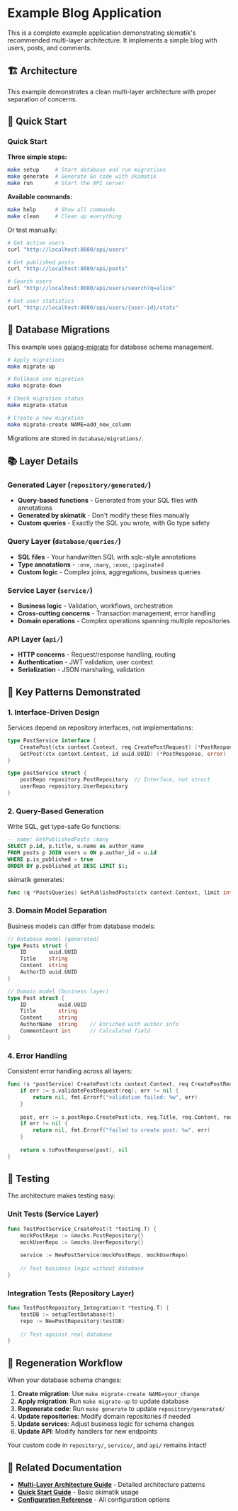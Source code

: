 # Example Blog Application

This is a complete example application demonstrating skimatik's recommended multi-layer architecture. It implements a simple blog with users, posts, and comments.

## 🏗️ Architecture

This example demonstrates a clean multi-layer architecture with proper separation of concerns.

## 🚀 Quick Start

### Quick Start

**Three simple steps:**
```bash
make setup     # Start database and run migrations
make generate  # Generate Go code with skimatik  
make run       # Start the API server
```

**Available commands:**
```bash
make help      # Show all commands
make clean     # Clean up everything
```

Or test manually:
```bash
# Get active users
curl "http://localhost:8080/api/users"

# Get published posts
curl "http://localhost:8080/api/posts"

# Search users
curl "http://localhost:8080/api/users/search?q=alice"

# Get user statistics
curl "http://localhost:8080/api/users/{user-id}/stats"
```

## 📝 Database Migrations

This example uses [golang-migrate](https://github.com/golang-migrate/migrate) for database schema management.

```bash
# Apply migrations
make migrate-up

# Rollback one migration
make migrate-down

# Check migration status
make migrate-status

# Create a new migration
make migrate-create NAME=add_new_column
```

Migrations are stored in `database/migrations/`.

## 📚 Layer Details

### Generated Layer (`repository/generated/`)
- **Query-based functions** - Generated from your SQL files with annotations
- **Generated by skimatik** - Don't modify these files manually  
- **Custom queries** - Exactly the SQL you wrote, with Go type safety

### Query Layer (`database/queries/`)
- **SQL files** - Your handwritten SQL with sqlc-style annotations
- **Type annotations** - `:one`, `:many`, `:exec`, `:paginated`
- **Custom logic** - Complex joins, aggregations, business queries

### Service Layer (`service/`)
- **Business logic** - Validation, workflows, orchestration
- **Cross-cutting concerns** - Transaction management, error handling
- **Domain operations** - Complex operations spanning multiple repositories

### API Layer (`api/`)
- **HTTP concerns** - Request/response handling, routing
- **Authentication** - JWT validation, user context
- **Serialization** - JSON marshaling, validation

## 🎯 Key Patterns Demonstrated

### 1. Interface-Driven Design
Services depend on repository interfaces, not implementations:
```go
type PostService interface {
    CreatePost(ctx context.Context, req CreatePostRequest) (*PostResponse, error)
    GetPost(ctx context.Context, id uuid.UUID) (*PostResponse, error)
}

type postService struct {
    postRepo repository.PostRepository  // Interface, not struct
    userRepo repository.UserRepository
}
```

### 2. Query-Based Generation
Write SQL, get type-safe Go functions:
```sql
-- name: GetPublishedPosts :many
SELECT p.id, p.title, u.name as author_name
FROM posts p JOIN users u ON p.author_id = u.id  
WHERE p.is_published = true
ORDER BY p.published_at DESC LIMIT $1;
```

skimatik generates:
```go
func (q *PostsQueries) GetPublishedPosts(ctx context.Context, limit int32) ([]GetPublishedPostsRow, error)
```

### 3. Domain Model Separation
Business models can differ from database models:
```go
// Database model (generated)
type Posts struct {
    ID       uuid.UUID
    Title    string
    Content  string
    AuthorID uuid.UUID
}

// Domain model (business layer)
type Post struct {
    ID          uuid.UUID
    Title       string
    Content     string
    AuthorName  string    // Enriched with author info
    CommentCount int      // Calculated field
}
```

### 4. Error Handling
Consistent error handling across all layers:
```go
func (s *postService) CreatePost(ctx context.Context, req CreatePostRequest) (*PostResponse, error) {
    if err := s.validatePostRequest(req); err != nil {
        return nil, fmt.Errorf("validation failed: %w", err)
    }
    
    post, err := s.postRepo.CreatePost(ctx, req.Title, req.Content, req.AuthorID)
    if err != nil {
        return nil, fmt.Errorf("failed to create post: %w", err)
    }
    
    return s.toPostResponse(post), nil
}
```

## 🧪 Testing

The architecture makes testing easy:

### Unit Tests (Service Layer)
```go
func TestPostService_CreatePost(t *testing.T) {
    mockPostRepo := &mocks.PostRepository{}
    mockUserRepo := &mocks.UserRepository{}
    
    service := NewPostService(mockPostRepo, mockUserRepo)
    
    // Test business logic without database
}
```

### Integration Tests (Repository Layer)
```go
func TestPostRepository_Integration(t *testing.T) {
    testDB := setupTestDatabase(t)
    repo := NewPostRepository(testDB)
    
    // Test against real database
}
```

## 🔄 Regeneration Workflow

When your database schema changes:

1. **Create migration**: Use `make migrate-create NAME=your_change`
2. **Apply migration**: Run `make migrate-up` to update database
3. **Regenerate code**: Run `make generate` to update `repository/generated/`
4. **Update repositories**: Modify domain repositories if needed
5. **Update services**: Adjust business logic for schema changes
6. **Update API**: Modify handlers for new endpoints

Your custom code in `repository/`, `service/`, and `api/` remains intact!

## 📖 Related Documentation

- **[Multi-Layer Architecture Guide](../docs/embedding-patterns.md)** - Detailed architecture patterns
- **[Quick Start Guide](../docs/quick-start.md)** - Basic skimatik usage
- **[Configuration Reference](../docs/configuration-reference.md)** - All configuration options 